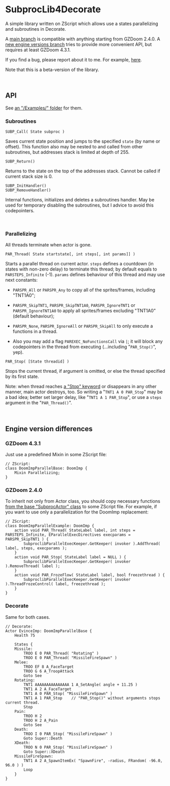 # SubprocLib4Decorate
A simple library written on ZScript which allows use a states parallelizing and subroutines in Decorate.

A [main branch](https://github.com/MorthimerMcMare/SubprocLib4Decorate) is compatible with anything starting from GZDoom 2.4.0. A [new engine versions branch](https://github.com/MorthimerMcMare/SubprocLib4Decorate/tree/new_engine_versions) tries to provide more convenient API, but requires at least GZDoom 4.3.1.

If you find a bug, please report about it to me. For example, [here](https://github.com/MorthimerMcMare/SubprocLib4Decorate/issues).

Note that this is a beta-version of the library.


<p><br></p>

## API

See [an "/Examples/" folder](https://github.com/MorthimerMcMare/SubprocLib4Decorate/tree/new_engine_versions/Examples) for them.

### Subroutines

```
SUBP_Call( State subproc )
```
Saves current state position and jumps to the specified `state` (by name or offset). This function also may be nested to and called from other subroutines, but addresses stack is limited at depth of 255.

```
SUBP_Return()
```
Returns to the state on the top of the addresses stack. Cannot be called if current stack size is 0.


```
SUBP_InitHandler()
SUBP_RemoveHandler()
```
Internal functions, initializes and deletes a subroutines handler. May be used for temporary disabling the subroutines, but I advice to avoid this codepointers.


<p><br></p>

### Parallelizing

All threads terminate when actor is gone.

```
PAR_Thread( State startstate[, int steps[, int params]] )
```

Starts a parallel thread on current actor. `steps` defines a countdown (in states with non-zero delay) to terminate this thread; by default equals to `PARSTEPS_Infinite` (-1). `params` defines behaviour of this thread and may use next constants:

* `PARSPR_All` or `PARSPR_Any` to copy all of the sprites/frames, including "TNT1A0";

* `PARSPR_SkipTNT1`, `PARSPR_SkipTNT1A0`, `PARSPR_IgnoreTNT1` or `PARSPR_IgnoreTNT1A0` to apply all sprites/frames excluding "TNT1A0" (default behaviour);

* `PARSPR_None`, `PARSPR_IgnoreAll` or `PARSPR_SkipAll` to only execute a functions in a thread.

* Also you may add a flag `PAREXEC_NoFunctionsCall` via `|`; it will block any codepointers in the thread from executing (...including "`PAR_Stop()`", yep).

```
PAR_Stop( [State threadid] )
```
Stops the current thread, if argument is omitted, or else the thread specified by its first state.

Note: when thread reaches [a "Stop" keyword](https://zdoom.org/wiki/Actor_states#Flow_control) or disappears in any other manner, main actor destroys, too. So writing a "`TNT1 A 0 PAR_Stop`" may be a bad idea; better set larger delay, like "`TNT1 A 1 PAR_Stop`", or use a `steps` argument in the "`PAR_Thread()`".


<p><br></p>

## Engine version differences

### GZDoom 4.3.1

Just use a predefined Mixin in some ZScript file:
```Csharp
// ZScript:
class DoomImpParallelBase: DoomImp {
	Mixin Parallelizing;
}
```

### GZDoom 2.4.0

To inherit not only from Actor class, you should copy necessary functions [from the base "SubprocActor" class](https://github.com/MorthimerMcMare/SubprocLib4Decorate/blob/compatibility/ZScript.zsc#L11) to some ZScript file. For example, if you want to use only a parallelization for the DoomImp replacement:

```Csharp
// ZScript:
class DoomImpParallelExample: DoomImp {
	action void PAR_Thread( StateLabel label, int steps = PARSTEPS_Infinite, EParallelExecDirectives execparams = PARSPR_SkipTNT1 ) {
		SubproclibParallelExecKeeper.GetKeeper( invoker ).AddThread( label, steps, execparams );
	}
	action void PAR_Stop( StateLabel label = NULL ) {
		SubproclibParallelExecKeeper.GetKeeper( invoker ).RemoveThread( label );
	}
	action void PAR_FrozeFlow( StateLabel label, bool freezethread ) {
		SubproclibParallelExecKeeper.GetKeeper( invoker ).ThreadFrozeControl( label, freezethread );
	}
}
```

### Decorate

Same for both cases.

```Csharp
// Decorate:
Actor EvinceImp: DoomImpParallelBase {
	Health 75

	States {
	Missile:
		TROO E 0 PAR_Thread( "Rotating" )
		TROO E 0 PAR_Thread( "MissileFireSpawn" )
	Melee:
		TROO EF 8 A_FaceTarget
		TROO G 6 A_TroopAttack 
		Goto See
	Rotating:
		TNT1 AAAAAAAAAAAAAAA 1 A_SetAngle( angle + 11.25 )
		TNT1 A 2 A_FaceTarget
		TNT1 A 0 PAR_Stop( "MissileFireSpawn" )
		TNT1 A 1 PAR_Stop    // "PAR_Stop()" without arguments stops current thread.
		Stop
	Pain:
		TROO H 2
		TROO H 2 A_Pain
		Goto See
	Death:
		TROO I 0 PAR_Stop( "MissileFireSpawn" )
		Goto Super::Death
	XDeath:
		TROO N 0 PAR_Stop( "MissileFireSpawn" )
		Goto Super::XDeath
	MissileFireSpawn:
		TNT1 A 2 A_SpawnItemEx( "SpawnFire", -radius, FRandom( -96.0, 96.0 ) )
		Loop
	}
}
```
